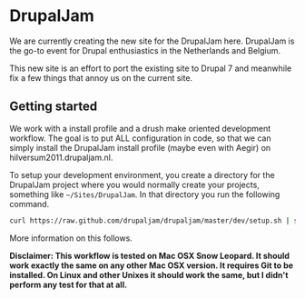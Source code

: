 # DrupalJam

We are currently creating the new site for the DrupalJam here. DrupalJam is the
go-to event for Drupal enthusiastics in the Netherlands and Belgium. 

This new site is an effort to port the existing site to Drupal 7 and meanwhile 
fix a few things that annoy us on the current site.  

## Getting started

We work with a install profile and a drush make oriented development workflow. 
The goal is to put ALL configuration in code, so that we can simply install the
DrupalJam install profile (maybe even with Aegir) on hilversum2011.drupaljam.nl.

To setup your development environment, you create a directory for the DrupalJam
project where you would normally create your projects, something like 
`~/Sites/DrupalJam`. In that directory you run the following command.

```bash
curl https://raw.github.com/drupaljam/drupaljam/master/dev/setup.sh | sh
```

More information on this follows.

**Disclaimer: This workflow is tested on Mac OSX Snow Leopard. It should work 
exactly the same on any other Mac OSX version. It requires Git to be installed. 
On Linux and other Unixes it should work the same, but I didn't perform any test
for that at all.**

